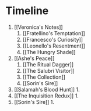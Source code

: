 # Timeline

1. [[Veronica's Notes]]
	1. [[Fratellino's Temptation]]
	2. [[Francesco's Curiosity]]
	3. [[Leonello's Resentment]]
	5. [[The Hungry Shade]]
2. [[Ashe's Peace]]
	1. [[The Ritual Dagger]]
	2. [[The Salubri Visitor]]
	3. [[The Collection]]
	4. [[Sorin's Sire]]
3. [[Salamah's Blood Hunt]]
	1. 
4. [[The Inquisition Redux]]
	1. 
5. [[Sorin's Sire]]
	1. 